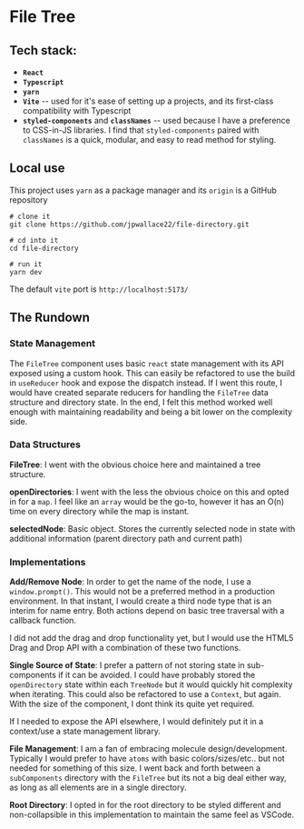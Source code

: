 # File Tree

## Tech stack:

- **`React`**
- **`Typescript`**
- **`yarn`**
- **`Vite`** -- used for it's ease of setting up a projects, and its first-class compatibility with Typescript
- **`styled-components`** and **`classNames`** -- used because I have a preference to CSS-in-JS libraries. I find that
  `styled-components` paired with `classNames` is a quick, modular, and easy to read method for styling.

## Local use

This project uses `yarn` as a package manager and its `origin` is a GitHub repository

```shell
# clone it
git clone https://github.com/jpwallace22/file-directory.git

# cd into it
cd file-directory

# run it
yarn dev
```

The default `vite` port is `http://localhost:5173/`

## The Rundown

### State Management

The `FileTree` component uses basic `react` state management with its API exposed using a custom hook. This can easily
be refactored to use the build in `useReducer` hook and expose the dispatch instead. If I went this route, I would have
created separate reducers for handling the `FileTree` data structure and directory state. In the end, I felt this method
worked well enough with maintaining readability and being a bit lower on the complexity side.

### Data Structures

**FileTree**: I went with the obvious choice here and maintained a tree structure.

**openDirectories**: I went with the less the obvious choice on this and opted in for a `map`. I feel like an `array`
would be the go-to, however it has an O(n) time on every directory while the map is instant.

**selectedNode**: Basic object. Stores the currently selected node in state with additional information (parent
directory path and current path)

### Implementations

**Add/Remove Node**: In order to get the name of the node, I use a `window.prompt()`. This would not be a preferred
method in a production environment. In that instant, I would create a third node type that is an interim for name entry.
Both actions depend on basic tree traversal with a callback function.

I did not add the drag and drop functionality yet, but I would use the HTML5 Drag and Drop API with a combination of
these two functions.

**Single Source of State**: I prefer a pattern of not storing state in sub-components if it can be avoided. I could have
probably stored the `openDirectory` state within each `TreeNode` but it would quickly hit complexity when iterating.
This could also be refactored to use a `Context`, but again. With the size of the component, I dont think its quite yet
required.

If I needed to expose the API elsewhere, I would definitely put it in a context/use a state management library.

**File Management**: I am a fan of embracing molecule design/development. Typically I would prefer to have `atoms` with
basic colors/sizes/etc.. but not needed for something of this size. I went back and forth between a `subComponents`
directory with the `FileTree` but its not a big deal either way, as long as all elements are in a single directory.

**Root Directory**: I opted in for the root directory to be styled different and non-collapsible in this implementation
to maintain the same feel as VSCode.
